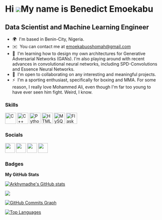 Hi ![](https://user-images.githubusercontent.com/18350557/176309783-0785949b-9127-417c-8b55-ab5a4333674e.gif)My name is Benedict Emoekabu
=========================================================================================================================================

Data Scientist and Machine Learning Engineer
--------------------------------------------

*   🌍  I'm based in Benin-City, Nigeria.
*   ✉️  You can contact me at [emoekabuoshomah@gmail.com](mailto:emoekabuoshomah@gmail.com)
*   🧠  I'm learning how to design my own architectures for Generative Adversarial Networks (GANs). I'm also playing around with recent advances in convolutional neural networks, including SPD-Convolutions and Essence Neural Networks.
*   🤝  I'm open to collaborating on any interesting and meaningful projects.
*   ⚡  I'm a sporting enthusiast, specifically for boxing and MMA. For some reason, I really love Mohammed Ali, even though I'm far too young to have ever seen him fight. Weird, I know.

### Skills

<p align="left">
  <a href="https://docs.microsoft.com/en-us/cpp/?view=msvc-170" target="_blank" rel="noreferrer"><img src="https://raw.githubusercontent.com/danielcranney/readme-generator/main/public/icons/skills/c-colored.svg" width="36" height="36" alt="C" /></a>
  <a href="https://docs.microsoft.com/en-us/cpp/?view=msvc-170" target="_blank" rel="noreferrer"><img src="https://raw.githubusercontent.com/danielcranney/readme-generator/main/public/icons/skills/cplusplus-colored.svg" width="36" height="36" alt="C++" /></a>
  <a href="https://www.python.org/" target="_blank" rel="noreferrer"><img src="https://raw.githubusercontent.com/danielcranney/readme-generator/main/public/icons/skills/python-colored.svg" width="36" height="36" alt="Python" /></a>
  <a href="https://developer.mozilla.org/en-US/docs/Glossary/HTML5" target="_blank" rel="noreferrer"><img src="https://raw.githubusercontent.com/danielcranney/readme-generator/main/public/icons/skills/html5-colored.svg" width="36" height="36" alt="HTML5" /></a>
  <a href="https://www.mysql.com/" target="_blank" rel="noreferrer"><img src="https://raw.githubusercontent.com/danielcranney/readme-generator/main/public/icons/skills/mysql-colored.svg" width="36" height="36" alt="MySQL" /></a>
  <a href="https://flask.palletsprojects.com/en/2.0.x/" target="_blank" rel="noreferrer"><img src="https://raw.githubusercontent.com/danielcranney/readme-generator/main/public/icons/skills/flask-colored.svg" width="36" height="36" alt="Flask" /></a>
  </p>
                    
### Socials

<p align="left">
                          
  <a href="https://www.dev.to/harkhymadhe" target="_blank" rel="noreferrer"><img src="https://raw.githubusercontent.com/danielcranney/readme-generator/main/public/icons/socials/devdotto.svg" width="32" height="32" /></a>
  <a href="https://www.github.com/Arkhymadhe" target="_blank" rel="noreferrer"><img src="https://raw.githubusercontent.com/danielcranney/readme-generator/main/public/icons/socials/github.svg" width="32" height="32" /></a>
  <a href="https://www.linkedin.com/in/benedict-emoekabu" target="_blank" rel="noreferrer"><img src="https://raw.githubusercontent.com/danielcranney/readme-generator/main/public/icons/socials/linkedin.svg" width="32" height="32" /></a>
  <a href="https://www.twitter.com/arkhymadhe" target="_blank" rel="noreferrer"><img src="https://raw.githubusercontent.com/danielcranney/readme-generator/main/public/icons/socials/twitter.svg" width="32" height="32" /></a>
</p>
                      
### Badges

<b>My GitHub Stats</b>

<a href="http://www.github.com/Arkhymadhe"><img src="https://github-readme-stats.vercel.app/apiusername=Arkhymadhe&show_icons=true&hide=&count_private=true&title_color=0891b2&text_color=ffffff&icon_color=0891b2&bg_color=1c1917&hide_border=true&show_icons=true" alt="Arkhymadhe's GitHub stats" /></a>

<a href="http://www.github.com/Arkhymadhe"><img src="https://github-readme-streak-stats.herokuapp.com/?user=Arkhymadhe&stroke=ffffff&background=1c1917&ring=0891b2&fire=0891b2&currStreakNum=ffffff&currStreakLabel=0891b2&sideNums=ffffff&sideLabels=ffffff&dates=ffffff&hide_border=true" /></a>

<a href="http://www.github.com/Arkhymadhe"><img src="https://activity-graph.herokuapp.com/graph?username=Arkhymadhe&bg_color=1c1917&color=ffffff&line=0891b2&point=ffffff&area_color=1c1917&area=true&hide_border=true&custom_title=GitHub%20Commits%20Graph" alt="GitHub Commits Graph" /></a>

<a href="https://github.com/Arkhymadhe" align="left"><img src="https://github-readme-stats.vercel.app/api/top-langs/?username=Arkhymadhe&langs_count=10&title_color=0891b2&text_color=ffffff&icon_color=0891b2&bg_color=1c1917&hide_border=true&locale=en&custom_title=Top%20%Languages" alt="Top Languages" /></a>
